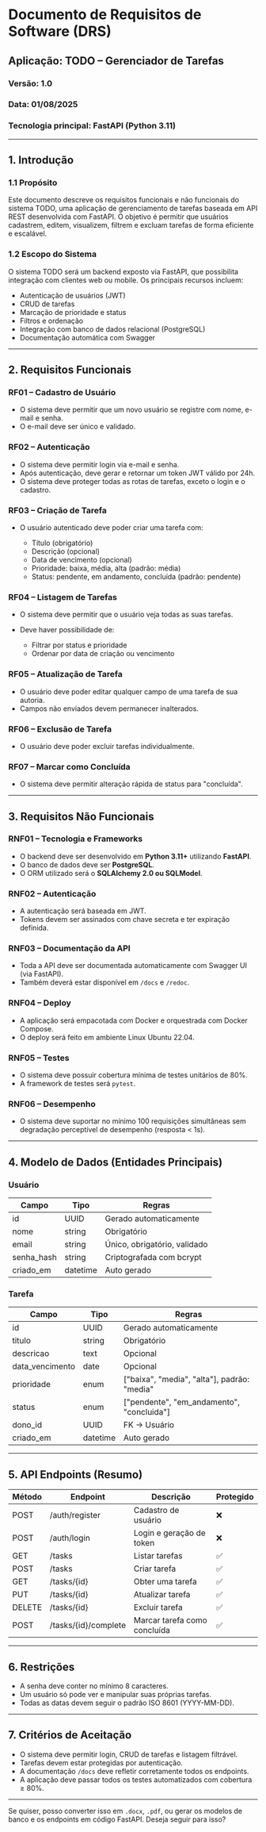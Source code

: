 # **Documento de Requisitos de Software (DRS)**

## Aplicação: TODO – Gerenciador de Tarefas

### Versão: 1.0

### Data: 01/08/2025

### Tecnologia principal: FastAPI (Python 3.11)

---

## **1. Introdução**

### 1.1 Propósito

Este documento descreve os requisitos funcionais e não funcionais do sistema TODO, uma aplicação de gerenciamento de tarefas baseada em API REST desenvolvida com FastAPI. O objetivo é permitir que usuários cadastrem, editem, visualizem, filtrem e excluam tarefas de forma eficiente e escalável.

### 1.2 Escopo do Sistema

O sistema TODO será um backend exposto via FastAPI, que possibilita integração com clientes web ou mobile. Os principais recursos incluem:

* Autenticação de usuários (JWT)
* CRUD de tarefas
* Marcação de prioridade e status
* Filtros e ordenação
* Integração com banco de dados relacional (PostgreSQL)
* Documentação automática com Swagger

---

## **2. Requisitos Funcionais**

### RF01 – Cadastro de Usuário

* O sistema deve permitir que um novo usuário se registre com nome, e-mail e senha.
* O e-mail deve ser único e validado.

### RF02 – Autenticação

* O sistema deve permitir login via e-mail e senha.
* Após autenticação, deve gerar e retornar um token JWT válido por 24h.
* O sistema deve proteger todas as rotas de tarefas, exceto o login e o cadastro.

### RF03 – Criação de Tarefa

* O usuário autenticado deve poder criar uma tarefa com:

  * Título (obrigatório)
  * Descrição (opcional)
  * Data de vencimento (opcional)
  * Prioridade: baixa, média, alta (padrão: média)
  * Status: pendente, em andamento, concluída (padrão: pendente)

### RF04 – Listagem de Tarefas

* O sistema deve permitir que o usuário veja todas as suas tarefas.
* Deve haver possibilidade de:

  * Filtrar por status e prioridade
  * Ordenar por data de criação ou vencimento

### RF05 – Atualização de Tarefa

* O usuário deve poder editar qualquer campo de uma tarefa de sua autoria.
* Campos não enviados devem permanecer inalterados.

### RF06 – Exclusão de Tarefa

* O usuário deve poder excluir tarefas individualmente.

### RF07 – Marcar como Concluída

* O sistema deve permitir alteração rápida de status para "concluída".

---

## **3. Requisitos Não Funcionais**

### RNF01 – Tecnologia e Frameworks

* O backend deve ser desenvolvido em **Python 3.11+** utilizando **FastAPI**.
* O banco de dados deve ser **PostgreSQL**.
* O ORM utilizado será o **SQLAlchemy 2.0 ou SQLModel**.

### RNF02 – Autenticação

* A autenticação será baseada em JWT.
* Tokens devem ser assinados com chave secreta e ter expiração definida.

### RNF03 – Documentação da API

* Toda a API deve ser documentada automaticamente com Swagger UI (via FastAPI).
* Também deverá estar disponível em `/docs` e `/redoc`.

### RNF04 – Deploy

* A aplicação será empacotada com Docker e orquestrada com Docker Compose.
* O deploy será feito em ambiente Linux Ubuntu 22.04.

### RNF05 – Testes

* O sistema deve possuir cobertura mínima de testes unitários de 80%.
* A framework de testes será `pytest`.

### RNF06 – Desempenho

* O sistema deve suportar no mínimo 100 requisições simultâneas sem degradação perceptível de desempenho (resposta < 1s).

---

## **4. Modelo de Dados (Entidades Principais)**

### Usuário

| Campo       | Tipo     | Regras                       |
| ----------- | -------- | ---------------------------- |
| id          | UUID     | Gerado automaticamente       |
| nome        | string   | Obrigatório                  |
| email       | string   | Único, obrigatório, validado |
| senha\_hash | string   | Criptografada com bcrypt     |
| criado\_em  | datetime | Auto gerado                  |

### Tarefa

| Campo            | Tipo     | Regras                                       |
| ---------------- | -------- | -------------------------------------------- |
| id               | UUID     | Gerado automaticamente                       |
| titulo           | string   | Obrigatório                                  |
| descricao        | text     | Opcional                                     |
| data\_vencimento | date     | Opcional                                     |
| prioridade       | enum     | \["baixa", "media", "alta"], padrão: "media" |
| status           | enum     | \["pendente", "em\_andamento", "concluida"]  |
| dono\_id         | UUID     | FK → Usuário                                 |
| criado\_em       | datetime | Auto gerado                                  |

---

## **5. API Endpoints (Resumo)**

| Método | Endpoint             | Descrição                    | Protegido |
| ------ | -------------------- | ---------------------------- | --------- |
| POST   | /auth/register       | Cadastro de usuário          | ❌         |
| POST   | /auth/login          | Login e geração de token     | ❌         |
| GET    | /tasks               | Listar tarefas               | ✅         |
| POST   | /tasks               | Criar tarefa                 | ✅         |
| GET    | /tasks/{id}          | Obter uma tarefa             | ✅         |
| PUT    | /tasks/{id}          | Atualizar tarefa             | ✅         |
| DELETE | /tasks/{id}          | Excluir tarefa               | ✅         |
| POST   | /tasks/{id}/complete | Marcar tarefa como concluída | ✅         |

---

## **6. Restrições**

* A senha deve conter no mínimo 8 caracteres.
* Um usuário só pode ver e manipular suas próprias tarefas.
* Todas as datas devem seguir o padrão ISO 8601 (YYYY-MM-DD).

---

## **7. Critérios de Aceitação**

* O sistema deve permitir login, CRUD de tarefas e listagem filtrável.
* Tarefas devem estar protegidas por autenticação.
* A documentação `/docs` deve refletir corretamente todos os endpoints.
* A aplicação deve passar todos os testes automatizados com cobertura ≥ 80%.

---

Se quiser, posso converter isso em `.docx`, `.pdf`, ou gerar os modelos de banco e os endpoints em código FastAPI. Deseja seguir para isso?
